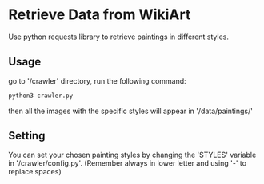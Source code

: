 # Retrieve Data from WikiArt

Use python requests library to retrieve paintings in different styles. 

## Usage
go to '/crawler' directory, run the following command: 

```bash
python3 crawler.py
```

then all the images with the specific styles will appear in '/data/paintings/'

## Setting
You can set your chosen painting styles by changing the 'STYLES' variable in '/crawler/config.py'. (Remember always in lower letter and using '-' to replace spaces)



